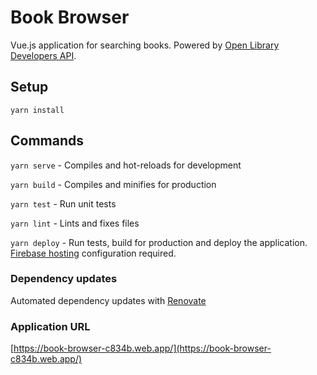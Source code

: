 # Book Browser

Vue.js application for searching books. Powered by [Open Library Developers API](https://openlibrary.org/developers/api).

## Setup

```
yarn install
```

## Commands

`yarn serve` - Compiles and hot-reloads for development

`yarn build` - Compiles and minifies for production

`yarn test` - Run unit tests

`yarn lint` - Lints and fixes files

`yarn deploy` - Run tests, build for production and deploy the application. [Firebase hosting](https://firebase.google.com/docs/hosting/quickstart) configuration required.

### Dependency updates

Automated dependency updates with [Renovate](https://github.com/renovatebot/renovate)

### Application URL

[https://book-browser-c834b.web.app/](https://book-browser-c834b.web.app/)